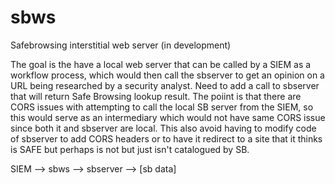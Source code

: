 # sbws
Safebrowsing interstitial web server (in development)

The goal is the have a local web server that can be called by a SIEM as a workflow process, which would then call the sbserver to get an opinion on a URL being researched by a security analyst.  Need to add a call to sbserver that will return Safe Browsing lookup result. The poiint is that there are CORS issues with attempting to call the local SB server from the SIEM, so this would serve as an intermediary which would not have same CORS issue since both it and sbserver are local. This also avoid having to modify code of sbserver to add CORS headers or to have it redirect to a site that it thinks is SAFE but perhaps is not but just isn't catalogued by SB.

SIEM --> sbws --> sbserver --> [sb data]
